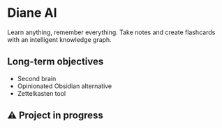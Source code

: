 # Diane AI
Learn anything, remember everything. Take notes and create flashcards with an intelligent knowledge graph.

## Long-term objectives
- Second brain
- Opinionated Obsidian alternative
- Zettelkasten tool

## ⚠️ Project in progress
